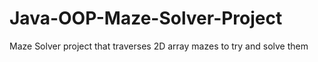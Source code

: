 # Java-OOP-Maze-Solver-Project
Maze Solver project that traverses 2D array mazes to try and solve them

